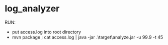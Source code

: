 # log_analyzer

RUN:
- put access.log into root directory
- mvn package ; cat access.log | java -jar .\target\analyze.jar -u 99.9 -t 45
